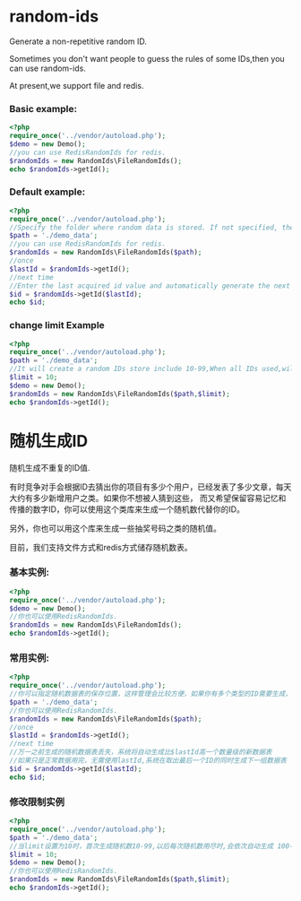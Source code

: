 # random-ids
Generate a non-repetitive random ID.

Sometimes you don't want people to guess the rules of some IDs,then you can use random-ids.

At present,we support file and redis.

### Basic example:
```php
<?php
require_once('../vendor/autoload.php');
$demo = new Demo();
//you can use RedisRandomIds for redis.
$randomIds = new RandomIds\FileRandomIds();
echo $randomIds->getId();
```
### Default example:
```php
<?php
require_once('../vendor/autoload.php');
//Specify the folder where random data is stored. If not specified, the data will be stored in the vendor....
$path = './demo_data';
//you can use RedisRandomIds for redis.
$randomIds = new RandomIds\FileRandomIds($path);
//once
$lastId = $randomIds->getId();
//next time
//Enter the last acquired id value and automatically generate the next order of magnitude random table if the data file is lost.
$id = $randomIds->getId($lastId);
echo $id;
```
### change limit Example
```php
<?php
require_once('../vendor/autoload.php');
$path = './demo_data';
//It will create a random IDs store include 10-99,When all IDs used,will auto create 100-199,200-299......
$limit = 10;
$demo = new Demo();
$randomIds = new RandomIds\FileRandomIds($path,$limit);
echo $randomIds->getId();
```
# 随机生成ID
随机生成不重复的ID值.

有时竞争对手会根据ID去猜出你的项目有多少个用户，已经发表了多少文章，每天大约有多少新增用户之类。如果你不想被人猜到这些，
而又希望保留容易记忆和传播的数字ID，你可以使用这个类库来生成一个随机数代替你的ID。

另外，你也可以用这个库来生成一些抽奖号码之类的随机值。

目前，我们支持文件方式和redis方式储存随机数表。

### 基本实例:
```php
<?php
require_once('../vendor/autoload.php');
$demo = new Demo();
//你也可以使用RedisRandomIds.
$randomIds = new RandomIds\FileRandomIds();
echo $randomIds->getId();
```
### 常用实例:
```php
<?php
require_once('../vendor/autoload.php');
//你可以指定随机数据表的保存位置，这样管理会比较方便，如果你有多个类型的ID需要生成，可以分别把随机数据表保存在不同的文件夹下
$path = './demo_data';
//你也可以使用RedisRandomIds.
$randomIds = new RandomIds\FileRandomIds($path);
//once
$lastId = $randomIds->getId();
//next time
//万一之前生成的随机数据表丢失，系统将自动生成比$lastId高一个数量级的新数据表
//如果只是正常数据用完，无需使用lastId,系统在取出最后一个ID的同时生成下一组数据表
$id = $randomIds->getId($lastId);
echo $id;
```
### 修改限制实例
```php
<?php
require_once('../vendor/autoload.php');
$path = './demo_data';
//当limit设置为10时，首次生成随机数10-99,以后每次随机数用尽时,会依次自动生成 100-199,200-299......
$limit = 10;
$demo = new Demo();
//你也可以使用RedisRandomIds.
$randomIds = new RandomIds\FileRandomIds($path,$limit);
echo $randomIds->getId();
```